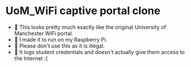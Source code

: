 # UoM_WiFi captive portal clone
- 🎨 This looks pretty much exactly like the original University of Manchester WiFi portal. 
- 🍓 I made it to run on my Raspberry Pi.
- 🚨 Please don't use this as it is illegal.
- 📝 It logs student credentials and doesn't actually give them access to the Internet :(
